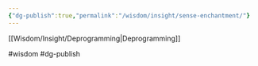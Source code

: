 ```yaml
---
{"dg-publish":true,"permalink":"/wisdom/insight/sense-enchantment/"}
---
```


[[Wisdom/Insight/Deprogramming\|Deprogramming]]

#wisdom #dg-publish